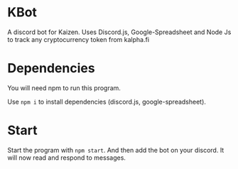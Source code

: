 # KBot
A discord bot for Kaizen. Uses Discord.js, Google-Spreadsheet and Node Js to track any cryptocurrency token from kalpha.fi


# Dependencies

You will need npm to run this program.

Use ```npm i``` to install dependencies (discord.js, google-spreadsheet).

# Start

Start the program with ```npm start```. And then add the bot on your discord. It will now read and respond to messages.
